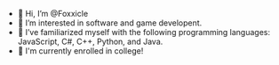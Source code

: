 - 👋 Hi, I’m @Foxxicle
- 👀 I’m interested in software and game developent.
- 🌱 I’ve familiarized myself with the following programming languages: JavaScript, C#, C++, Python, and Java.
- 🏫 I'm currently enrolled in college!

<!---
Foxxicle/Foxxicle is a ✨ special ✨ repository because its `README.md` (this file) appears on your GitHub profile.
You can click the Preview link to take a look at your changes.
--->
